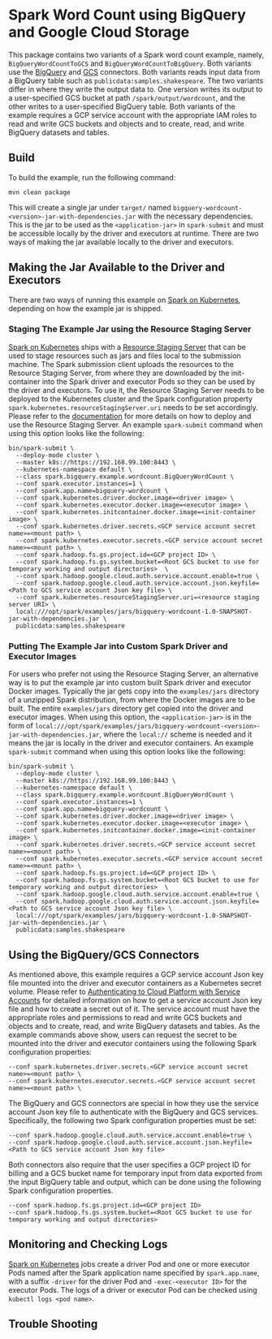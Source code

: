# Spark Word Count using BigQuery and Google Cloud Storage

This package contains two variants of a Spark word count example, namely, `BigQueryWordCountToGCS` and `BigQueryWordCountToBigQuery`. Both variants use the [BigQuery](https://cloud.google.com/dataproc/docs/connectors/bigquery) and [GCS](https://cloud.google.com/dataproc/docs/connectors/cloud-storage) connectors. Both variants reads input data from a BigQuery table such as `publicdata:samples.shakespeare`. The two variants differ in where they write the output data to. One version writes its output to a user-specified GCS bucket at path `/spark/output/wordcount`, and the other writes to a user-specified BigQuery table. Both variants of the example requires a GCP service account with the appropriate IAM roles to read and write GCS buckets and objects and to create, read, and write BigQuery datasets and tables.

## Build

To build the example, run the following command:

```
mvn clean package
```

This will create a single jar under `target/` named `bigquery-wordcount-<version>-jar-with-dependencies.jar` with the necessary dependencies. This is the jar to be used as the `<application-jar>` in `spark-submit` and must be accessible locally by the driver and executors at runtime. There are two ways of making the jar available locally to the driver and executors.

## Making the Jar Available to the Driver and Executors

There are two ways of running this example on [Spark on Kubernetes](https://github.com/apache-spark-on-k8s/spark), depending on how the example jar is shipped.

### Staging The Example Jar using the Resource Staging Server

[Spark on Kubernetes](https://github.com/apache-spark-on-k8s/spark) ships with a [Resource Staging Server](https://apache-spark-on-k8s.github.io/userdocs/running-on-kubernetes.html#dependency-management) that can be used to stage resources such as jars and files local to the submission machine. The Spark submission client uploads the resources to the Resource Staging Server, from where they are downloaded by the init-container into the Spark driver and executor Pods so they can be used by the driver and executors. To use it, the Resource Staging Server needs to be deployed to the Kubernetes cluster and the Spark configuration property `spark.kubernetes.resourceStagingServer.uri` needs to be set accordingly. Please refer to the [documentation](https://apache-spark-on-k8s.github.io/userdocs/running-on-kubernetes.html#dependency-management) for more details on how to deploy and use the Resource Staging Server. An example `spark-submit` command when using this option looks like the following:

```
bin/spark-submit \
  --deploy-mode cluster \
  --master k8s://https://192.168.99.100:8443 \
  --kubernetes-namespace default \
  --class spark.bigquery.example.wordcount.BigQueryWordCount \
  --conf spark.executor.instances=1 \
  --conf spark.app.name=bigquery-wordcount \
  --conf spark.kubernetes.driver.docker.image=<driver image> \
  --conf spark.kubernetes.executor.docker.image=<executor image> \
  --conf spark.kubernetes.initcontainer.docker.image=<init-container image> \
  --conf spark.kubernetes.driver.secrets.<GCP service account secret name>=<mount path> \
  --conf spark.kubernetes.executor.secrets.<GCP service account secret name>=<mount path> \
  --conf spark.hadoop.fs.gs.project.id=<GCP project ID> \
  --conf spark.hadoop.fs.gs.system.bucket=<Root GCS bucket to use for temporary working and output directories>  \
  --conf spark.hadoop.google.cloud.auth.service.account.enable=true \
  --conf spark.hadoop.google.cloud.auth.service.account.json.keyfile=<Path to GCS service account Json key file> \
  --conf spark.kubernetes.resourceStagingServer.uri=<resource staging server URI> \ 
  local:///opt/spark/examples/jars/bigquery-wordcount-1.0-SNAPSHOT-jar-with-dependencies.jar \
  publicdata:samples.shakespeare
```

### Putting The Example Jar into Custom Spark Driver and Executor Images

For users who prefer not using the Resource Staging Server, an alternative way is to put the example jar into custom built Spark driver and executor Docker images. Typically the jar gets copy into the `examples/jars` directory of a unzipped Spark distribution, from where the Docker images are to be built. The entire `examples/jars` directory get copied into the driver and executor images. When using this option, the `<application-jar>` is in the form of `local:///opt/spark/examples/jars/bigquery-wordcount-<version>-jar-with-dependencies.jar`, where the `local://` scheme is needed and it means the jar is locally in the driver and executor containers. An example `spark-submit` command when using this option looks like the following:

```
bin/spark-submit \
  --deploy-mode cluster \
  --master k8s://https://192.168.99.100:8443 \
  --kubernetes-namespace default \
  --class spark.bigquery.example.wordcount.BigQueryWordCount \
  --conf spark.executor.instances=1 \
  --conf spark.app.name=bigquery-wordcount \
  --conf spark.kubernetes.driver.docker.image=<driver image> \
  --conf spark.kubernetes.executor.docker.image=<executor image> \
  --conf spark.kubernetes.initcontainer.docker.image=<init-container image> \
  --conf spark.kubernetes.driver.secrets.<GCP service account secret name>=<mount path> \
  --conf spark.kubernetes.executor.secrets.<GCP service account secret name>=<mount path> \
  --conf spark.hadoop.fs.gs.project.id=<GCP project ID> \
  --conf spark.hadoop.fs.gs.system.bucket=<Root GCS bucket to use for temporary working and output directories>  \
  --conf spark.hadoop.google.cloud.auth.service.account.enable=true \
  --conf spark.hadoop.google.cloud.auth.service.account.json.keyfile=<Path to GCS service account Json key file> \
  local:///opt/spark/examples/jars/bigquery-wordcount-1.0-SNAPSHOT-jar-with-dependencies.jar \
  publicdata:samples.shakespeare
```    

## Using the BigQuery/GCS Connectors

As mentioned above, this example requires a GCP service account Json key file mounted into the driver and executor containers as a Kubernetes secret volume. Please refer to [Authenticating to Cloud Platform with Service Accounts](https://cloud-dot-devsite.googleplex.com/container-engine/docs/tutorials/authenticating-to-cloud-platform) for detailed information on how to get a service account Json key file and how to create a secret out of it. The service account must have the appropriate roles and permissions to read and write GCS buckets and objects and to create, read, and write BigQuery datasets and tables. As the example commands above show, users can request the secret to be mounted into the driver and executor containers using the following Spark configuration properties:

```
--conf spark.kubernetes.driver.secrets.<GCP service account secret name>=<mount path> \
--conf spark.kubernetes.executor.secrets.<GCP service account secret name>=<mount path> \
``` 

The BigQuery and GCS connectors are special in how they use the service account Json key file to authenticate with the BigQuery and GCS services. Specifically, the following two Spark configuration properties must be set:

```
--conf spark.hadoop.google.cloud.auth.service.account.enable=true \
--conf spark.hadoop.google.cloud.auth.service.account.json.keyfile=<Path to GCS service account Json key file>
``` 

Both connectors also require that the user specifies a GCP project ID for billing and a GCS bucket name for temporary input from data exported from the input BigQuery table and output, which can be done using the following Spark configuration properties.

```
--conf spark.hadoop.fs.gs.project.id=<GCP project ID>
--conf spark.hadoop.fs.gs.system.bucket=<Root GCS bucket to use for temporary working and output directories>
```

## Monitoring and Checking Logs

[Spark on Kubernetes](https://github.com/apache-spark-on-k8s/spark) jobs create a driver Pod and one or more executor Pods named after the Spark application name specified by `spark.app.name`, with a suffix `-driver` for the driver Pod and `-exec-<executor ID>` for the executor Pods. The logs of a driver or executor Pod can be checked using `kubectl logs <pod name>`.

## Trouble Shooting
